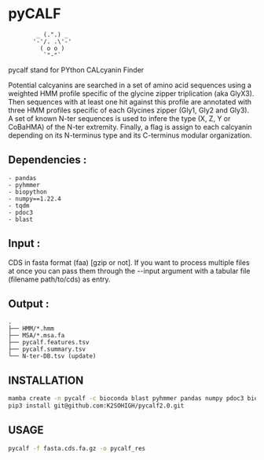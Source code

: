 # pyCALF

            _ (.".) _    
           '-'/. .\'-'   
             ( o o )     
              `"-"`  


pycalf stand for PYthon CALcyanin Finder

Potential calcyanins are searched in a set of amino acid sequences using a weighted HMM profile specific of the glycine zipper triplication (aka GlyX3). Then sequences with at least one hit against this profile are annotated with three HMM profiles specific of each Glycines zipper (Gly1, Gly2 and Gly3). A set of known N-ter sequences is used to infere the type (X, Z, Y or CoBaHMA) of the N-ter extremity. Finally, a flag is assign to each calcyanin depending on its N-terminus type and its C-terminus modular organization.

## Dependencies :
```
- pandas
- pyhmmer
- biopython
- numpy==1.22.4
- tqdm
- pdoc3
- blast
```
 
## Input :
CDS in fasta format (faa) [gzip or not].
If you want to process multiple files at once you can pass them through the --input argument with a tabular file (filename  path/to/cds) as entry.

## Output :
```
.
├── HMM/*.hmm
├── MSA/*.msa.fa
├── pycalf.features.tsv
├── pycalf.summary.tsv
└── N-ter-DB.tsv (update)
```

## INSTALLATION

```bash
mamba create -n pycalf -c bioconda blast pyhmmer pandas numpy pdoc3 biopython tqdm python=3.9 && conda activate pycalf;
pip3 install git@github.com:K2SOHIGH/pycalf2.0.git
```

## USAGE
```bash
pycalf -f fasta.cds.fa.gz -o pycalf_res
```